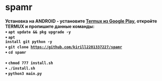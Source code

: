 # spamr
<b>Установка на ANDROID<b> - установите <a href="https://play.google.com/store/apps/details?id=com.termux&hl=ru">Termux из Google Play</a>, откройте TERMUX и пропишите данные команды:<br>
• <code>apt update && pkg upgrade -y</code><br>
• <code>apt install git python -y</code><br>
• <code>git clone https://github.com/kirill2281337227/spamr</code><br>
• <code>cd spamr</code><br>                                   
• <code>chmod 777 install.sh</code><br>
• <code>./install.sh</code><br>
• <code>python3 main.py</code><br>
